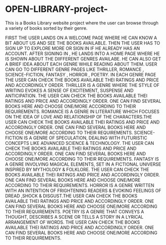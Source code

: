 # OPEN-LIBRARY-project-

This is a Books Library website project where the user can browse through a variety of books sorted by their genre.


FIRST THE USER LANDS ON A WELCOME PAGE WHERE HE CAN KNOW A BIT ABOUT US AND SEE THE BOOKS AVAILABLE. THEN THE USER HAS TO SIGN UP TO EXPLORE MORE OR SIGN IN IF HE ALREADY HAS AN ACCOUNT.
AFTER SIGNING IN , HE LANDS INTO A HOME PAGE WHERE HE IS SHOWN ABOUT THE DIIFFERENT GENRES AVAILABE. HE CAN ALSO GET A BRIEF IDEA ABOUT EACH GENRE WHILE READING ABOUT THEM. USER CAN GO TO DIFFERENT GENRE PAGES LIKE THRILLER, ROMANCE , SCIENCE-FICTION, FANTASY , HORROR , POETRY. IN EACH GENRE PAGE THE USER CAN CHECK THE BOOKS AVAILABLE THEI RATINGS AND PRICE AND ACCORDINGLY ORDER. 
THRILLER IS A  GENRE WHERE THE STYLE OF WRITING EVOKES A  SENSE OF EXCITEMENT, SUSPENSE AND ANTICIPATION. THE USER CAN CHECK THE BOOKS AVAILABLE THEI RATINGS AND PRICE AND ACCORDINGLY ORDER. ONE CAN FIND SEVERAL BOOKS HERE AND CHOOSE ONE/MORE ACCORDING TO THEIR REQUIREMENTS.
ROMANCE IS A GENRE IN LITERATURE WHICH FOCUSES ON THE IDEA OF LOVE AND RELATIONSHIP OF THE CHARACTERS.THE USER CAN CHECK THE BOOKS AVAILABLE THEI RATINGS AND PRICE AND ACCORDINGLY ORDER. ONE CAN FIND SEVERAL BOOKS HERE AND CHOOSE ONE/MORE ACCORDING TO THEIR REQUIREMENTS.
SCIENCE-FICTION IS A GENRE OF SPECULATION, DEALING WITH FUTURISTIC CONCEPTS LIKE ADVANCED SCIENCE & TECHNOLOGY. THE USER CAN CHECK THE BOOKS AVAILABLE THEI RATINGS AND PRICE AND ACCORDINGLY ORDER.  ONE CAN FIND SEVERAL BOOKS HERE AND CHOOSE ONE/MORE ACCORDING TO THEIR REQUIREMENTS.
FANTASY IS A GENRE  INVOLVING MAGICAL ELEMENTS, SET IN A FICTIONAL UNIVERSE INSPIRED BY MYTHOLOGY & FOLKLORE. THE USER CAN CHECK THE BOOKS AVAILABLE THEI RATINGS AND PRICE AND ACCORDINGLY ORDER. ONE CAN FIND SEVERAL BOOKS HERE AND CHOOSE ONE/MORE ACCORDING TO THEIR REQUIREMENTS.
HORROR IS A GENRE WRITTEN WITH AN INTENTION OF FRIGHTENING READERS & EVOKING FEELINGS OF DREAD ,SHOCK & DISGUST.THE USER CAN CHECK THE BOOKS AVAILABLE THEI RATINGS AND PRICE AND ACCORDINGLY ORDER.  ONE CAN FIND SEVERAL BOOKS HERE AND CHOOSE ONE/MORE ACCORDING TO THEIR REQUIREMENTS.
POETRY IS A GENRE THAT CONVEYS A THOUGHT, DESCRIBES A SCENE OR TELLS A STORY IN A LYRICAL ARRANGEMENT OF WORDS. THE USER CAN CHECK THE BOOKS AVAILABLE THEI RATINGS AND PRICE AND ACCORDINGLY ORDER.  ONE CAN FIND SEVERAL BOOKS HERE AND CHOOSE ONE/MORE ACCORDING TO THEIR REQUIREMENTS.


